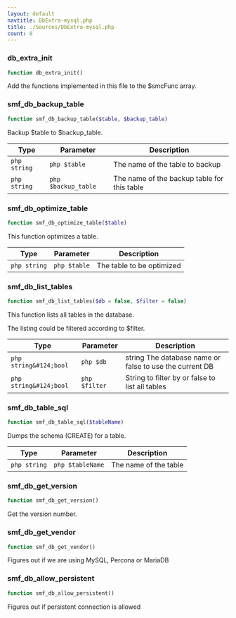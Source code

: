 ```yaml
---
layout: default
navtitle: DbExtra-mysql.php
title: ./Sources/DbExtra-mysql.php
count: 8
---
```


### db_extra_init

```php
function db_extra_init()
```
Add the functions implemented in this file to the $smcFunc array.



### smf_db_backup_table

```php
function smf_db_backup_table($table, $backup_table)
```
Backup $table to $backup_table.



Type|Parameter|Description
---|---|---
`php string`|`php $table`|The name of the table to backup
`php string`|`php $backup_table`|The name of the backup table for this table

### smf_db_optimize_table

```php
function smf_db_optimize_table($table)
```
This function optimizes a table.



Type|Parameter|Description
---|---|---
`php string`|`php $table`|The table to be optimized

### smf_db_list_tables

```php
function smf_db_list_tables($db = false, $filter = false)
```
This function lists all tables in the database.

The listing could be filtered according to $filter.

Type|Parameter|Description
---|---|---
`php string&#124;bool`|`php $db`|string The database name or false to use the current DB
`php string&#124;bool`|`php $filter`|String to filter by or false to list all tables

### smf_db_table_sql

```php
function smf_db_table_sql($tableName)
```
Dumps the schema (CREATE) for a table.



Type|Parameter|Description
---|---|---
`php string`|`php $tableName`|The name of the table

### smf_db_get_version

```php
function smf_db_get_version()
```
Get the version number.



### smf_db_get_vendor

```php
function smf_db_get_vendor()
```
Figures out if we are using MySQL, Percona or MariaDB



### smf_db_allow_persistent

```php
function smf_db_allow_persistent()
```
Figures out if persistent connection is allowed



